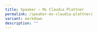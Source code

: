 ```yaml
---
title: Speaker – Ms Claudia Plattner
permalink: /speaker-ms-claudia-plattner/
variant: markdown
description: ""
---
```

